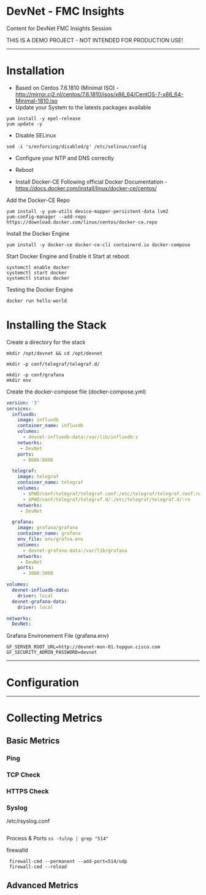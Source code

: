 # DevNet - FMC Insights
Content for DevNet FMC Insights Session

THIS IS A DEMO PROJECT - NOT INTENDED FOR PRODUCTION USE! 

***

# Installation
* Based on Centos 7.6.1810 (Minimal ISO) - http://mirror.cj2.nl/centos/7.6.1810/isos/x86_64/CentOS-7-x86_64-Minimal-1810.iso
* Update your System to the latests packages available
```
yum install -y epel-release
yum update -y
```

* Disable SELinux
```
sed -i 's/enforcing/disabled/g' /etc/selinux/config
```
* Configure your NTP and DNS correctly
* Reboot 

* Install Docker-CE
Following official Docker Documentation - https://docs.docker.com/install/linux/docker-ce/centos/

Add the Docker-CE Repo
```
yum install -y yum-utils device-mapper-persistent-data lvm2
yum-config-manager --add-repo https://download.docker.com/linux/centos/docker-ce.repo
```

Install the Docker Engine
```
yum install -y docker-ce docker-ce-cli containerd.io docker-compose
```

Start Docker Engine and Enable it Start at reboot
```
systemctl enable docker
systemctl start docker
systemctl status docker
```

Testing the Docker Engine
```
docker run hello-world
```


# Installing the Stack

Create a directory for the stack
```
mkdir /opt/devnet && cd /opt/devnet
```

```
mkdir -p conf/telegraf/telegraf.d/
```


```
mkdir -p conf/grafana
mkdir env
```



Create the docker-compose file (docker-compose.yml)

```yaml
version: '3'
services:
  influxdb: 
    image: influxdb
    container_name: influxdb
    volumes:
      - devnet-influxdb-data:/var/lib/influxdb:z
    networks:
     - DevNet
    ports:
      - 8086:8086

  telegraf: 
    image: telegraf
    container_name: telegraf
    volumes:
      - $PWD/conf/telegraf/telegraf.conf:/etc/telegraf/telegraf.conf:ro
      - $PWD/conf/telegraf/telegraf.d/:/etc/telegraf/telegraf.d/:ro
    networks:
     - DevNet

  grafana: 
    image: grafana/grafana
    container_name: grafana
    env_file: env/grafna.env
    volumes:
      - devnet-grafana-data:/var/lib/grafana
    networks:
     - DevNet
    ports:
      - 3000:3000

volumes:
  devnet-influxdb-data:
    driver: local
  devnet-grafana-data:
    driver: local

networks:
  DevNet:
```


Grafana Environement File (grafana.env)
```
GF_SERVER_ROOT_URL=http://devnet-mon-01.topgun.cisco.com
GF_SECURITY_ADMIN_PASSWORD=devnet
```



***
# Configuration
***
# Collecting Metrics
## Basic Metrics
### Ping
### TCP Check
### HTTPS Check
### Syslog
/etc/rsyslog.conf
```
```
Process & Ports
```ss -tulnp | grep "514"```

firewalld
```
 firewall-cmd --permanent --add-port=514/udp
 firewall-cmd --reload
```

## Advanced Metrics
